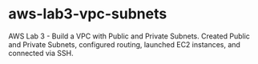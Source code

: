 # aws-lab3-vpc-subnets
AWS Lab 3 - Build a VPC with Public and Private Subnets. Created Public and Private Subnets, configured routing, launched EC2 instances, and connected via SSH.
